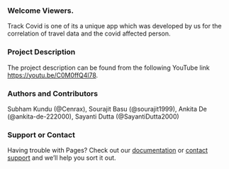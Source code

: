 ### Welcome Viewers.
Track Covid is one of its a unique app which was developed by us for the correlation of travel data and the covid affected person.

### Project Description 
The project description can be found from the following YouTube link https://youtu.be/C0M0ffQ4l78.

### Authors and Contributors
Subham Kundu (@Cenrax), Sourajit Basu (@sourajit1999), Ankita De (@ankita-de-222000), Sayanti Dutta (@SayantiDutta2000)

### Support or Contact
Having trouble with Pages? Check out our [documentation](https://help.github.com/pages) or [contact support](https://github.com/contact) and we’ll help you sort it out.
